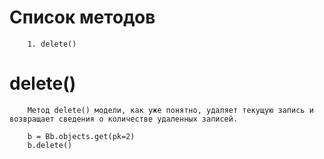 # Список методов
```
    1. delete()
```

# delete()
```
    Метод delete() модели, как уже понятно, удаляет текущую запись и возвращает сведения о количестве удаленных записей.

    b = Bb.objects.get(pk=2)
    b.delete()
```